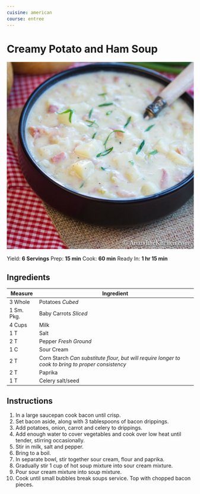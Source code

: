 ```yaml
---
cuisine: american
course: entree
---
```


# Creamy Potato and Ham Soup

![Photo](creamy-potato-and-ham-soup.jpg)

Yield: **6 Servings**
Prep: **15 min**
Cook: **60 min**
Ready In: **1 hr 15 min**

## Ingredients

Measure|Ingredient
---|---
3 Whole|Potatoes *Cubed*
1 Sm. Pkg.|Baby Carrots *Sliced*
4 Cups|Milk
1 T|Salt
2 T|Pepper *Fresh Ground*
1 C|Sour Cream
2 T|Corn Starch *Can substitute flour, but will require longer to cook to bring to proper consistency*
2 T|Paprika
1 T|Celery salt/seed

## Instructions

1. In a large saucepan cook bacon until crisp.
2. Set bacon aside, along with 3 tablespoons of bacon drippings.
3. Add potatoes, onion, carrot and celery to drippings.
4. Add enough water to cover vegetables and cook over low heat until tender, stirring occasionally.
5. Stir in milk, salt and pepper.
6. Bring to a boil.
7. In separate bowl, stir together sour cream, flour and paprika.
8. Gradually stir 1 cup of hot soup mixture into sour cream mixture.
9. Pour sour cream mixture into soup mixture.
10. Cook until small bubbles break soups service. Top with chopped bacon pieces.